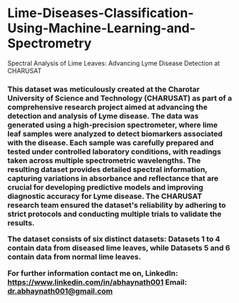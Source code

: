 # Lime-Diseases-Classification-Using-Machine-Learning-and-Spectrometry
Spectral Analysis of Lime Leaves: Advancing Lyme Disease Detection at CHARUSAT

<h3>
This dataset was meticulously created at the Charotar University of Science and Technology (CHARUSAT) as part of a comprehensive research project aimed at advancing the detection and analysis of Lyme disease. The data was generated using a high-precision spectrometer, where lime leaf samples were analyzed to detect biomarkers associated with the disease. Each sample was carefully prepared and tested under controlled laboratory conditions, with readings taken across multiple spectrometric wavelengths. The resulting dataset provides detailed spectral information, capturing variations in absorbance and reflectance that are crucial for developing predictive models and improving diagnostic accuracy for Lyme disease. The CHARUSAT research team ensured the dataset's reliability by adhering to strict protocols and conducting multiple trials to validate the results.

The dataset consists of six distinct datasets: Datasets 1 to 4 contain data from diseased lime leaves, while Datasets 5 and 6 contain data from normal lime leaves.

For further information contact me on, LinkedIn: https://www.linkedin.com/in/abhaynath001 Email: dr.abhaynath001@gmail.com
</h3>
